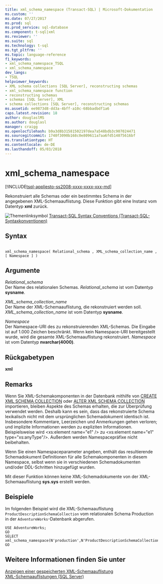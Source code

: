 ```yaml
---
title: xml_schema_namespace (Transact-SQL) | Microsoft-Dokumentation
ms.custom: ''
ms.date: 07/27/2017
ms.prod: sql
ms.prod_service: sql-database
ms.component: t-sql|xml
ms.reviewer: ''
ms.suite: sql
ms.technology: t-sql
ms.tgt_pltfrm: ''
ms.topic: language-reference
f1_keywords:
- xml_schema_namespace_TSQL
- xml_schema_namespace
dev_langs:
- TSQL
helpviewer_keywords:
- XML schema collections [SQL Server], reconstructing schemas
- xml_schema_namespace function
- reconstructing schemas
- schemas [SQL Server], XML
- schema collections [SQL Server], reconstructing schemas
ms.assetid: ee9873d8-dd3a-4bff-a10c-68bbadbdf1a6
caps.latest.revision: 18
author: douglaslMS
ms.author: douglasl
manager: craigg
ms.openlocfilehash: b9a3d8b31581502197dea7a548bdb3c907024471
ms.sourcegitcommit: 1740f3090b168c0e809611a7aa6fd514075616bf
ms.translationtype: HT
ms.contentlocale: de-DE
ms.lasthandoff: 05/03/2018
---
```

# <a name="xmlschemanamespace"></a>xml_schema_namespace
[!INCLUDE[tsql-appliesto-ss2008-xxxx-xxxx-xxx-md](../../includes/tsql-appliesto-ss2008-xxxx-xxxx-xxx-md.md)]

  Rekonstruiert alle Schemas oder ein bestimmtes Schema in der angegebenen XML-Schemaauflistung. Diese Funktion gibt eine Instanz vom Datentyp **xml** zurück.  
  
![Themenlinksymbol](../../database-engine/configure-windows/media/topic-link.gif "Topic link icon") [Transact-SQL Syntax Conventions (Transact-SQL-Syntaxkonventionen)](../../t-sql/language-elements/transact-sql-syntax-conventions-transact-sql.md)
  
## <a name="syntax"></a>Syntax  
  
```  
  
xml_schema_namespace( Relational_schema , XML_schema_collection_name , [ Namespace ] )  
```  
  
## <a name="arguments"></a>Argumente  
 *Relational_schema*  
 Der Name des relationalen Schemas. *Relational_schema* ist vom Datentyp **sysname**.  
  
 *XML_schema_collection_name*  
 Der Name der XML-Schemaauflistung, die rekonstruiert werden soll. *XML_schema_collection_name* ist vom Datentyp **sysname**.  
  
 *Namespace*  
 Der Namespace-URI des zu rekonstruierenden XML-Schemas. Die Eingabe ist auf 1.000 Zeichen beschränkt. Wenn kein Namespace-URI bereitgestellt wurde, wird die gesamte XML-Schemaauflistung rekonstruiert. *Namespace* ist vom Datentyp **nvarchar(4000)**.  
  
## <a name="return-types"></a>Rückgabetypen  
 **xml**  
  
## <a name="remarks"></a>Remarks  
 Wenn Sie XML-Schemakomponenten in der Datenbank mithilfe von [CREATE XML SCHEMA COLLECTION](../../t-sql/statements/create-xml-schema-collection-transact-sql.md) oder [ALTER XML SCHEMA COLLECTION](../../t-sql/statements/alter-xml-schema-collection-transact-sql.md) importieren, bleiben Aspekte des Schemas erhalten, die zur Überprüfung verwendet werden. Deshalb kann es sein, dass das rekonstruierte Schema lexikalisch nicht mit dem ursprünglichen Schemadokument identisch ist. Insbesondere Kommentare, Leerzeichen und Anmerkungen gehen verloren; und implizite Informationen werden zu expliziten Informationen. Beispielsweise wird \<xs:element name="e1" /> zu \<xs:element name="e1" type="xs:anyType"/>. Außerdem werden Namespacepräfixe nicht beibehalten.  
  
 Wenn Sie einen Namespaceparameter angeben, enthält das resultierende Schemadokument Definitionen für alle Schemakomponenten in diesem Namespace, selbst wenn sie in verschiedenen Schemadokumenten und/oder DDL-Schritten hinzugefügt wurden.  
  
 Mit dieser Funktion können keine XML-Schemadokumente von der XML-Schemaauflistung **sys.sys** erstellt werden.  
  
## <a name="examples"></a>Beispiele  
 Im folgenden Beispiel wird die XML-Schemaauflistung `ProductDescriptionSchemaCollection` vom relationalen Schema Production in der `AdventureWorks`-Datenbank abgerufen.  
  
```  
USE AdventureWorks;  
GO  
SELECT xml_schema_namespace(N'production',N'ProductDescriptionSchemaCollection');  
GO  
```  
  
## <a name="see-also"></a>Weitere Informationen finden Sie unter  
 [Anzeigen einer gespeicherten XML-Schemaauflistung](../../relational-databases/xml/view-a-stored-xml-schema-collection.md)   
 [XML-Schemaauflistungen &#40;SQL Server&#41;](../../relational-databases/xml/xml-schema-collections-sql-server.md)  
  
  
